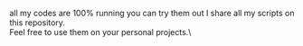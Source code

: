 all my codes are 100% running you can try them out
I share all my scripts on this repository.\
Feel free to use them on your personal projects.\

